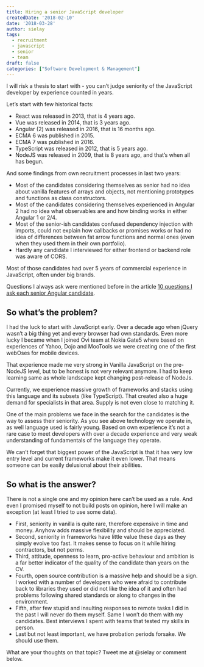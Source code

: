 ```yaml
---
title: Hiring a senior JavaScript developer
createdDate: '2018-02-10'
date: '2018-03-28'
author: sielay
tags:
  - recruitment
  - javascript
  - senior
  - team
draft: false
categories: ["Software Development & Management"]
---
```


I will risk a thesis to start with - you can’t judge seniority of the JavaScript developer by experience counted in years.

Let’s start with few historical facts:

-   React was released in 2013, that is 4 years ago.
-   Vue was released in 2014, that is 3 years ago.
-   Angular (2) was released in 2016, that is 16 months ago.
-   ECMA 6 was published in 2015.
-   ECMA 7 was published in 2016.
-   TypeScript was released in 2012, that is 5 years ago.
-   NodeJS was released in 2009, that is 8 years ago, and that’s when all has begun.

And some findings from own recruitment processes in last two years:

-   Most of the candidates considering themselves as senior had no idea about vanilla features of arrays and objects, not mentioning prototypes and functions as class constructors.
-   Most of the candidates considering themselves experienced in Angular 2 had no idea what observables are and how binding works in either Angular 1 or 2/4.
-   Most of the senior-ish candidates confused dependency injection with imports, could not explain how callbacks or promises works or had no idea of differences between fat arrow functions and normal ones (even when they used them in their own portfolio).
-   Hardly any candidate I interviewed for either frontend or backend role was aware of CORS.

Most of those candidates had over 5 years of commercial experience in JavaScript, often under big brands.

Questions I always ask were mentioned before in the article [10 questions I ask each senior Angular candidate](https://www.linkedin.com/pulse/10-questions-i-ask-each-senior-angular-candiate-%C5%82ukasz-marek-sielski/).

## So what’s the problem?

I had the luck to start with JavaScript early. Over a decade ago when jQuery wasn’t a big thing yet and every browser had own standards. Even more lucky I became when I joined Ovi team at Nokia Gate5 where based on experiences of Yahoo, Dojo and MooTools we were creating one of the first webOses for mobile devices.

That experience made me very strong in Vanilla JavaScript on the pre-NodeJS level, but to be honest is not very relevant anymore. I had to keep learning same as whole landscape kept changing post-release of NodeJs.

Currently, we experience massive growth of frameworks and stacks using this language and its subsets (like TypeScript). That created also a huge demand for specialists in that area. Supply is not even close to matching it.

One of the main problems we face in the search for the candidates is the way to assess their seniority. As you see above technology we operate in, as well language used is fairly young. Based on own experience it’s not a rare case to meet developers with over a decade experience and very weak understanding of fundamentals of the language they operate.

We can’t forget that biggest power of the JavaScript is that it has very low entry level and current frameworks make it even lower. That means someone can be easily delusional about their abilities.

## So what is the answer?

There is not a single one and my opinion here can’t be used as a rule. And even I promised myself to not build posts on opinion, here I will make an exception (at least I tried to use some data).

-   First, seniority in vanilla is quite rare, therefore expensive in time and money. Anyhow adds massive flexibility and should be appreciated.
-   Second, seniority in frameworks have little value these days as they simply evolve too fast. It makes sense to focus on it while hiring contractors, but not perms.
-   Third, attitude, openness to learn, pro-active behaviour and ambition is a far better indicator of the quality of the candidate than years on the CV.
-   Fourth, open source contribution is a massive help and should be a sign. I worked with a number of developers who were afraid to contribute back to libraries they used or did not like the idea of it and often had problems following shared standards or along to changes in the environment.
-   Fifth, after few stupid and insulting responses to remote tasks I did in the past I will never do them myself. Same I won’t do them with my candidates. Best interviews I spent with teams that tested my skills in person.
-   Last but not least important, we have probation periods forsake. We should use them.

What are your thoughts on that topic? Tweet me at @sielay or comment below.

